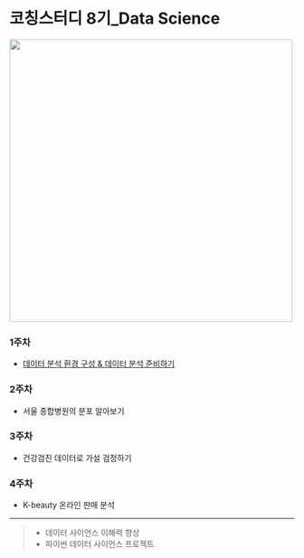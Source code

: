 # 코칭스터디 8기_Data Science
<img width="500" src="https://cphinf.pstatic.net/mooc/20221007_6/1665106747317bPiU3_PNG/%BA%CE%C4%DA_%C4%DA%C4%AA%BD%BA%C5%CD%B5%F0DataScience_%C6%F7%BD%BA%C5%CD%BB%F3%B4%DC_0923.png">

### 1주차
- [데이터 분석 환경 구성 & 데이터 분석 준비하기](https://github.com/HYEONJI-K/Python/blob/master/Data_Science_study/1_week.ipynb)
### 2주차
- 서울 종합병원의 분포 알아보기
### 3주차
- 건강검진 데이터로 가설 검정하기
### 4주차
- K-beauty 온라인 판매 분석
---
>- 데이터 사이언스 이해력 향상
>- 파이썬 데이터 사이언스 프로젝트
